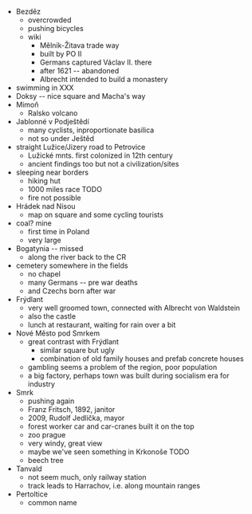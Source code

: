 - Bezděz
	- overcrowded
	- pushing bicycles
	- wiki
		- Mělník-Žitava trade way
		- built by PO II
		- Germans captured Václav II. there
		- after 1621 -- abandoned
		- Albrecht intended to build a monastery
- swimming in XXX
- Doksy -- nice square and Macha's way
- Mimoň
	- Ralsko volcano
- Jablonné v Podještědí
	- many cyclists, inproportionate basilica
	- not so under Ještěd
- straight Lužice/Jizery road to Petrovice
	- Lužické mnts. first colonized in 12th century
	- ancient findings too but not a civilization/sites
- sleeping near borders
	- hiking hut
	- 1000 miles race TODO
	- fire not possible
- Hrádek nad Nisou
	- map on square and some cycling tourists
- coal? mine
	- first time in Poland
	- very large
- Bogatynia -- missed
	- along the river back to the CR
- cemetery somewhere in the fields
	- no chapel
	- many Germans -- pre war deaths
	- and Czechs born after war
- Frýdlant
	- very well groomed town, connected with Albrecht von Waldstein
	- also the castle
	- lunch at restaurant, waiting for rain over a bit
- Nové Město pod Smrkem
	- great contrast with Frýdlant
		- similar square but ugly
		- combination of old family houses and prefab concrete houses
	- gambling seems a problem of the region, poor population
	- a big factory, perhaps town was built during socialism era for industry
- Smrk
	- pushing again
	- Franz Fritsch, 1892, janitor
	- 2009, Rudolf Jedlička, mayor
	- forest worker car and car-cranes built it on the top
	- zoo prague
	- very windy, great view
	- maybe we've seen something in Krkonoše TODO
	- beech tree
- Tanvald
	- not seem much, only railway station
	- track leads to Harrachov, i.e. along mountain ranges
- Pertoltice
	- common name
